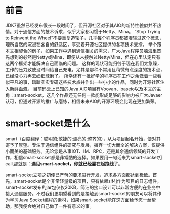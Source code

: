 # 前言
JDK7虽然已经发布很长一段时间了，但开源社区对于其AIO的新特性貌似并不热情。对于通信方面的技术诉求，似乎大家都习惯于Netty、Mina。
“Stop Trying to Reinvent the Wheel”不要重复造轮子，几乎每个程序员都被灌输过这个概念，理所当然的沉浸在各自的舒适区，享受着开源社区提供的各项技术支撑。
举个跟本文相契合的例子，如果工作中遇到通信相关的需求，广大Java程序员脑海里首先想到的必然是Netty或Mina，即便从未接触过Netty/Mina，但在心里认定只有这两个框架才能解决自己面临的问题。
这样的现状可能归咎于现在我们太急躁，工作的压力致使没时间给自己充电，尤其是那种不常用且稍微有点深度的技术点，已经没心力再去细细琢磨了。
所幸还有一批好学的程序员在工作之余做着一些看似平凡的事，踏踏实实专研这些技术点并作出一些小小的作品，同时为开源社区注入新鲜血液。
目前码云上已知的Java AIO项目有Voovan、baseio以及本文的主角：smart-socket，这几个作品还无任何一款能形成足够的影响力被广大Javaer认可，但通过开源的推广与磨练，相信未来AIO的开源环境会比现在更加繁荣。


# smart-socket是什么
smart（百度翻译：聪明的;敏捷的;漂亮的;整齐的），从为项目起名开始，便对其寄予了厚望。专注于通信组件的研究与发展，摒弃一切大而全的解决方案，仅提供小而美的基础服务。无论您是从事IOT、IM、RPC，还是其余通信领域的开发工作，相信smart-socket都是非常酷的选择。如果要用一句话来为smart-socket打call,那就是：**遇见smart-socket，你就已经赢在起跑线了**。

smart-socket立项之初便已严苛的要求进行开发，追求各方面都达到极致。首先，smart-socket是个非常轻量级的项目，只有依赖slf4j作为项目的日志组件。smart-socket发布的jar包仅仅20KB，简洁的接口设计可以非常方便的在业务中接入通信服务。不过我们更期望看到的是接触到smart-socket的朋友可以将其作为学习Java Socket编程的素材，如果smart-socket能在这方面给予您一丝帮助，那我便会绝对自己做了一件有意义的事。